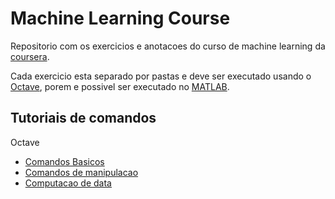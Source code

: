 # Machine Learning Course

Repositorio com os  exercicios e anotacoes do curso de machine learning da [coursera](http://www.cousera.org).

Cada exercicio esta separado por pastas e deve ser executado usando o [Octave](http://www.gnu.org/software/octave), porem e possivel ser executado no [MATLAB](https://www.mathworks.com/products/matlab.html).

## Tutoriais de comandos
  Octave
  * [Comandos Basicos](/octave/basic-comands.md)
  * [Comandos de manipulacao](/octave/manipulating-data.md)
  * [Computacao de data](/octave/computing-data.md)
